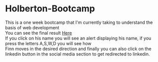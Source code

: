 # Holberton-Bootcamp
This is a one week bootcamp that I'm currently taking to understand the basis of web development <br>
You can see the final result <a href="https://jhonabanguera.github.io/Holberton-Bootcamp/index.html#">Here</a> <br>
If you click on his name you will see an alert displaying his name, if you press the letters A,S,W,D you will see how <br>
Finn moves in the desired direction and finally you can also click on the linkedin button in the social media section to get redirected to linkedin.
